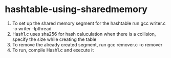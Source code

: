 # hashtable-using-sharedmemory

1) To set up the shared memory segment for the hashtable run gcc writer.c -o writer -lpthread
2) Hash1.c uses sha256 for hash caluculation when there is a collision, specify the size while creating the table
3) To remove the already created segment, run gcc remover.c -o remover
4) To run, compile Hash1.c and execute it 
